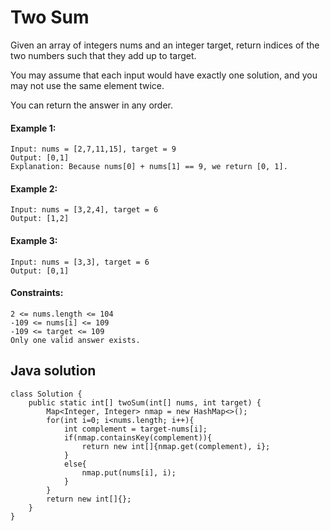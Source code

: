 # Two Sum

Given an array of integers nums and an integer target, return indices of the two numbers such that they add up to target.

You may assume that each input would have exactly one solution, and you may not use the same element twice.

You can return the answer in any order.

 

#### Example 1:
```
Input: nums = [2,7,11,15], target = 9
Output: [0,1]
Explanation: Because nums[0] + nums[1] == 9, we return [0, 1].
```
#### Example 2:
```
Input: nums = [3,2,4], target = 6
Output: [1,2]
```
#### Example 3:
```
Input: nums = [3,3], target = 6
Output: [0,1]
```

#### Constraints:
```
2 <= nums.length <= 104
-109 <= nums[i] <= 109
-109 <= target <= 109
Only one valid answer exists.
```
## Java solution
```
class Solution {
    public static int[] twoSum(int[] nums, int target) {
        Map<Integer, Integer> nmap = new HashMap<>();
        for(int i=0; i<nums.length; i++){
            int complement = target-nums[i];
            if(nmap.containsKey(complement)){
                return new int[]{nmap.get(complement), i};
            }
            else{
                nmap.put(nums[i], i);
            }
        }
        return new int[]{};
    }
}
```
